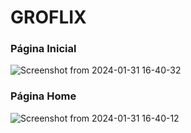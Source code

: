 # GROFLIX

### Página Inicial
![Screenshot from 2024-01-31 16-40-32](https://github.com/brunojuwer/growflix/assets/60712131/16d48e4c-2c88-41c0-a6ed-f3d8950d1d03)

### Página Home
![Screenshot from 2024-01-31 16-40-12](https://github.com/brunojuwer/growflix/assets/60712131/eb2909ca-06c8-4a5a-8153-b3897aeffa92)
